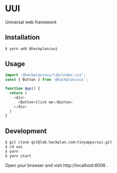 # UUI

Universal web framework

## Installation

```bash
$ yarn add @hackplan/uui
```

## Usage

```typescript
import '@hackplan/uui/lib/index.css';
const { Button } from '@hackplan/uui';

function App() {
  return (
    <div>
      <Button>Click me</Button>
    </div>
  )
}
```

## Development

```bash
$ git clone git@lab.hackplan.com:tinyapps/uui.git
$ cd uui
$ yarn
$ yarn start
```

Open your browser and visit http://localhost:6006 .